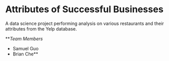 # Attributes of Successful Businesses

A data science project performing analysis on various restaurants and their attributes from the Yelp database.

***Team Members*
- Samuel Guo
- Brian Che**

